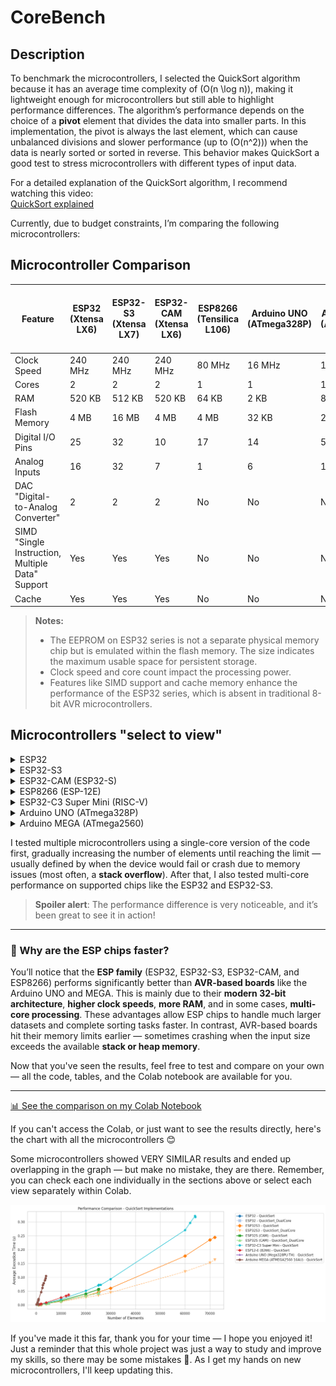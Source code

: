 # CoreBench

## Description

To benchmark the microcontrollers, I selected the QuickSort algorithm because it has an average time complexity of \(O(n \log n)\), making it lightweight enough for microcontrollers but still able to highlight performance differences. The algorithm’s performance depends on the choice of a **pivot** element that divides the data into smaller parts. In this implementation, the pivot is always the last element, which can cause unbalanced divisions and slower performance (up to \(O(n^2)\)) when the data is nearly sorted or sorted in reverse. This behavior makes QuickSort a good test to stress microcontrollers with different types of input data.

For a detailed explanation of the QuickSort algorithm, I recommend watching this video:  
[QuickSort explained](https://www.youtube.com/watch?v=9IqV6ZSjuaI&list=PLZh3kxyHrVp_AcOanN_jpuQbcMVdXbqei&index=3)

Currently, due to budget constraints, I’m comparing the following microcontrollers:

## Microcontroller Comparison

| Feature               | ESP32 (Xtensa LX6)             | ESP32-S3 (Xtensa LX7)          | ESP32-CAM (Xtensa LX6)         | ESP8266 (Tensilica L106)        | Arduino UNO (ATmega328P)    | Arduino MEGA (ATmega2560)  | ESP32-C3 Super Mini (RISC-V) |
|-----------------------|-------------------------------|-------------------------------|-------------------------------|-------------------------------|-----------------------------|----------------------------|------------------------------|
| Clock Speed           | 240 MHz                       | 240 MHz                       | 240 MHz                       | 80 MHz                        | 16 MHz                      | 16 MHz                     | 160 MHz                      |
| Cores                 | 2                             | 2                             | 2                             | 1                             | 1                           | 1                          | 1                            |
| RAM                   | 520 KB                        | 512 KB                        | 520 KB                        | 64 KB                         | 2 KB                        | 8 KB                       | 400 KB                       |
| Flash Memory          | 4 MB                          | 16 MB                         | 4 MB                          | 4 MB                          | 32 KB                       | 256 KB                     | 4 MB                         |
| Digital I/O Pins      | 25                            | 32                            | 10                            | 17                            | 14                          | 54                         | 11                           |
| Analog Inputs         | 16                            | 32                            | 7                             | 1                             | 6                           | 16                         | 4                            |
| DAC "Digital-to-Analog Converter"                   | 2                             | 2                             | 2                             | No                            | No                          | No                         | No                           |
| SIMD "Single Instruction, Multiple Data" Support          | Yes                           | Yes                           | Yes                           | No                            | No                          | No                         | No                           |
| Cache                 | Yes                           | Yes                           | Yes                           | No                            | No                          | No                         | Yes                          |

> **Notes:**
> - The EEPROM on ESP32 series is not a separate physical memory chip but is emulated within the flash memory. The size indicates the maximum usable space for persistent storage.
> - Clock speed and core count impact the processing power.
> - Features like SIMD support and cache memory enhance the performance of the ESP32 series, which is absent in traditional 8-bit AVR microcontrollers.

## Microcontrollers "select to view"

<details>  <!-- ESP32 -->
<summary>ESP32</summary>

### ESP32 - Images and graphics

<table>
  <tr>
    <td><img src="Images/ESP32.jpg" alt="ESP32 Image 1" width="500"/></td>
    <td><img src="Images/ESP32_Graf.png" alt="ESP32 Image 2" width="800"/></td>
  </tr>
</table>

---

### ESP32 Performance Data

| Chip | Algorithm          | Number of Elements | Runs | Average Time (µs) |
|-------|--------------------|--------------------|------|-------------------|
| ESP32 | QuickSort          | 1000               | 5    | 1053              |
| ESP32 | QuickSort          | 1500               | 5    | 1685              |
| ESP32 | QuickSort          | 2000               | 5    | 2332              |
| ESP32 | QuickSort          | 4000               | 5    | 5322              |
| ESP32 | QuickSort          | 10000              | 5    | 16005             |
| ESP32 | QuickSort          | 20000              | 5    | 40447             |
| ESP32 | QuickSort          | 25000              | 5    | 55982             |
| ESP32 | QuickSort          | 25200              | 5    | 57377             |
|       |                    |                    |      |                   |
| ESP32 | QuickSort_DualCore | 1000               | 3    | 1030              |
| ESP32 | QuickSort_DualCore | 1000               | 5    | 979               |
| ESP32 | QuickSort_DualCore | 1500               | 5    | 1540              |
| ESP32 | QuickSort_DualCore | 2000               | 5    | 2101              |
| ESP32 | QuickSort_DualCore | 4000               | 5    | 4849              |
| ESP32 | QuickSort_DualCore | 5000               | 3    | 6168              |
| ESP32 | QuickSort_DualCore | 10000              | 5    | 13989             |
| ESP32 | QuickSort_DualCore | 20000              | 5    | 33367             |
| ESP32 | QuickSort_DualCore | 25000              | 5    | 42284             |
| ESP32 | QuickSort_DualCore | 25200              | 5    | 42284             |

</details>


<!--------------------------------------------------------------------------------------->

<details> <!-- ESP32-S3 -->
<summary>ESP32-S3</summary>

### ESP32S3 - Images and graphics

<table>
  <tr>
    <td><img src="Images/ESP32S3.jpg" alt="ESP32 Image 1" width="500"/></td>
    <td><img src="Images/ESP32S3_Graf.png" alt="ESP32 Image 2" width="800"/></td>
  </tr>
</table>

---

### ESP32S3 Performance Data

| Chip     | Algorithm           | Number of Elements | Runs | Average Time (µs) |
|----------|---------------------|--------------------|------|-------------------|
| ESP32S3  | QuickSort           | 1000               | 5    | 872               |
| ESP32S3  | QuickSort           | 1000               | 5    | 1394              |
| ESP32S3  | QuickSort           | 2000               | 5    | 1933              |
| ESP32S3  | QuickSort           | 4000               | 5    | 4390              |
| ESP32S3  | QuickSort           | 10000              | 5    | 13201             |
| ESP32S3  | QuickSort           | 20000              | 5    | 33094             |
| ESP32S3  | QuickSort           | 25000              | 5    | 45765             |
| ESP32S3  | QuickSort           | 25200              | 5    | 46897             |
| ESP32S3  | QuickSort           | 30000              | 5    | 60815             |
| ESP32S3  | QuickSort           | 60000              | 5    | 176909            |
| ESP32S3  | QuickSort           | 70000              | 5    | 234986            |
| ESP32S3  | QuickSort           | 72000              | 5    | 244479            |
|          |                     |                    |      |                   |
| ESP32S3  | QuickSort_DualCore  | 1000               | 3    | 748               |
| ESP32S3  | QuickSort_DualCore  | 1000               | 5    | 751               |
| ESP32S3  | QuickSort_DualCore  | 1500               | 5    | 1701              |
| ESP32S3  | QuickSort_DualCore  | 2000               | 5    | 2590              |
| ESP32S3  | QuickSort_DualCore  | 4000               | 5    | 4170              |
| ESP32S3  | QuickSort_DualCore  | 5000               | 5    | 5752              |
| ESP32S3  | QuickSort_DualCore  | 10000              | 5    | 12206             |
| ESP32S3  | QuickSort_DualCore  | 20000              | 5    | 27414             |
| ESP32S3  | QuickSort_DualCore  | 25000              | 5    | 34757             |
| ESP32S3  | QuickSort_DualCore  | 25000              | 5    | 34757             |
| ESP32S3  | QuickSort_DualCore  | 30000              | 5    | 44873             |
| ESP32S3  | QuickSort_DualCore  | 60000              | 5    | 120735            |
| ESP32S3  | QuickSort_DualCore  | 70000              | 5    | 152357            |
| ESP32S3  | QuickSort_DualCore  | 72000              | 5    | 163628            |

</details>

<!--------------------------------------------------------------------------------------->

<details> <!-- ESP32-CAM-->
<summary>ESP32-CAM (ESP32-S)</summary>

### ESP32S (CAM) - Images and graphics

<table>
  <tr>
    <td><img src="Images/ESP32-CAM.jpg" alt="ESP32 Image 1" width="500"/></td>
    <td><img src="Images/ESP32_CAM_Graf.png" alt="ESP32 Image 2" width="800"/></td>
  </tr>
</table>
---

### ESP32S Performance Data

| Chip           | Algorithm           | Number of Elements | Runs | Average Time (µs) |
|----------------|---------------------|--------------------|------|-------------------|
| ESP32S (CAM)   | QuickSort           | 1000               | 5    | 1056              |
| ESP32S (CAM)   | QuickSort           | 1500               | 5    | 1690              |
| ESP32S (CAM)   | QuickSort           | 2000               | 5    | 2338              |
| ESP32S (CAM)   | QuickSort           | 4000               | 5    | 5334              |
| ESP32S (CAM)   | QuickSort           | 10000              | 5    | 16044             |
| ESP32S (CAM)   | QuickSort           | 20000              | 5    | 40526             |
| ESP32S (CAM)   | QuickSort           | 25000              | 5    | 56082             |
| ESP32S (CAM)   | QuickSort           | 25200              | 5    | 57480             |
|                |                     |                    |      |                   |
| ESP32S (CAM)   | QuickSort_DualCore  | 1000               | 3    | 1046              |
| ESP32S (CAM)   | QuickSort_DualCore  | 1000               | 5    | 1022              |
| ESP32S (CAM)   | QuickSort_DualCore  | 1500               | 5    | 1550              |
| ESP32S (CAM)   | QuickSort_DualCore  | 2000               | 5    | 2108              |
| ESP32S (CAM)   | QuickSort_DualCore  | 4000               | 5    | 5094              |
| ESP32S (CAM)   | QuickSort_DualCore  | 5000               | 3    | 6183              |
| ESP32S (CAM)   | QuickSort_DualCore  | 10000              | 5    | 14026             |
| ESP32S (CAM)   | QuickSort_DualCore  | 20000              | 5    | 33302             |
| ESP32S (CAM)   | QuickSort_DualCore  | 25000              | 5    | 42379             |
| ESP32S (CAM)   | QuickSort_DualCore  | 25200              | 5    | 46574             |

</details>


<!--------------------------------------------------------------------------------------->

<details> <!-- ESP8266-->
<summary>ESP8266 (ESP-12E)</summary>

### ESP8266 (ESP-12E) - Images and graphics

<table>
  <tr>
    <td><img src="Images/esp8266.jpg" alt="ESP32 Image 1" width="500"/></td>
    <td><img src="Images/ESP8266_Graf.png" alt="ESP32 Image 2" width="800"/></td>
  </tr>
</table>
---

### ESP8266 (ESP-12E) Performance Data

| Chip            | Algorithm  | Number of Elements | Runs | Average Time (µs) |
|-----------------|------------|--------------------|------|-------------------|
| ESP12-E (8266)  | QuickSort  | 1000               | 5    | 1789              |
| ESP12-E (8266)  | QuickSort  | 1500               | 5    | 2838              |
| ESP12-E (8266)  | QuickSort  | 2000               | 5    | 3967              |
| ESP12-E (8266)  | QuickSort  | 4000               | 5    | 8822              |
| ESP12-E (8266)  | QuickSort  | 10000              | 5    | 26559             |
| ESP12-E (8266)  | QuickSort  | 12000              | 5    | 33041             |
| ESP12-E (8266)  | QuickSort  | 13000              | 5    | 36986             |

</details>


<!--------------------------------------------------------------------------------------->

<details> <!-- C3-->
<summary>ESP32-C3 Super Mini (RISC-V)</summary>

### ESP32-C3 Super Mini - Images and graphics

<table>
  <tr>
    <td><img src="Images/esp32c3.png" alt="ESP32 Image 1" width="500"/></td>
    <td><img src="Images/ESP32-C3_Graf.png" alt="ESP32 Image 2" width="800"/></td>
  </tr>
</table>
---

### ESP32-C3 Super Mini (RISC-V) Performance Data

| Chip               | Algorithm | Elements (n) | Runs | Avg Time (µs) |  
|--------------------|-----------|-------------:|-----:|--------------:|  
| ESP32-C3 Super Mini | QuickSort |         1000 |    5 |          1361 |  
| ESP32-C3 Super Mini | QuickSort |         1500 |    5 |          2171 |  
| ESP32-C3 Super Mini | QuickSort |         2000 |    5 |          3009 |  
| ESP32-C3 Super Mini | QuickSort |         4000 |    5 |          6829 |  
| ESP32-C3 Super Mini | QuickSort |        10000 |    5 |         20544 |  
| ESP32-C3 Super Mini | QuickSort |        20000 |    5 |         51218 |  
| ESP32-C3 Super Mini | QuickSort |        25000 |    5 |         70646 |  
| ESP32-C3 Super Mini | QuickSort |        25200 |    5 |         72364 |  
| ESP32-C3 Super Mini | QuickSort |        26000 |    5 |         72364 |  
| ESP32-C3 Super Mini | QuickSort |        30000 |    5 |         93642 |  
| ESP32-C3 Super Mini | QuickSort |        60000 |    5 |        270354 |  
| ESP32-C3 Super Mini | QuickSort |        62000 |    5 |        296101 |  
| ESP32-C3 Super Mini | QuickSort |        64000 |    5 |        321231 |  
| ESP32-C3 Super Mini | QuickSort |        64150 |    5 |        317440 |  


</details>


<!--------------------------------------------------------------------------------------->

<details> <!-- UNO-->
<summary>Arduino UNO (ATmega328P)</summary>

### Arduino UNO - Images and graphics

<table>
  <tr>
    <td><img src="Images/uno.jpg" alt="ESP32 Image 1" width="500"/></td>
    <td><img src="Images/uno_Graf.png" alt="ESP32 Image 2" width="800"/></td>
  </tr>
</table>
---

### Arduino UNO Performance Data

| Chip                       | Algorithm  | Number of Elements | Runs | Average Time (µs) |
|----------------------------|------------|--------------------|------|-------------------|
| Arduino UNO (Mega328PU-TH) | QuickSort  | 100                | 5    | 1428              |
| Arduino UNO (Mega328PU-TH) | QuickSort  | 200                | 5    | 3500              |
| Arduino UNO (Mega328PU-TH) | QuickSort  | 500                | 5    | 9504              |
| Arduino UNO (Mega328PU-TH) | QuickSort  | 800                | 5    | 15956             |
| Arduino UNO (Mega328PU-TH) | QuickSort  | 850                | 5    | 16973             |
| Arduino UNO (Mega328PU-TH) | QuickSort  | 860                | 5    | 20510             |
| Arduino UNO (Mega328PU-TH) | QuickSort  | 870                | 5    | 18048             |
| Arduino UNO (Mega328PU-TH) | QuickSort  | 875                | 5    | 20713             |
| Arduino UNO (Mega328PU-TH) | QuickSort  | 878                | 5    | 19372             |

</details>


<!--------------------------------------------------------------------------------------->

<details> <!-- MEGA-->
<summary>Arduino MEGA (ATmega2560)</summary>

### Arduino MEGA - Images and graphics

<table>
  <tr>
    <td><img src="Images/MEGA.jpg" alt="ESP32 Image 1" width="500"/></td>
    <td><img src="Images/Arduino_MEGA_Graf.png" alt="ESP32 Image 2" width="800"/></td>
  </tr>
</table>
---

### Arduino MEGA Performance Data

| Chip                          | Algorithm  | Number of Elements | Runs | Average Time (µs) |
|-------------------------------|------------|--------------------|------|-------------------|
| Arduino MEGA (ATMEGA2560 16AU) | QuickSort  | 100                | 5    | 1436              |
| Arduino MEGA (ATMEGA2560 16AU) | QuickSort  | 200                | 5    | 3513              |
| Arduino MEGA (ATMEGA2560 16AU) | QuickSort  | 500                | 5    | 9546              |
| Arduino MEGA (ATMEGA2560 16AU) | QuickSort  | 800                | 5    | 16023             |
| Arduino MEGA (ATMEGA2560 16AU) | QuickSort  | 850                | 5    | 17052             |
| Arduino MEGA (ATMEGA2560 16AU) | QuickSort  | 860                | 5    | 2584              |
| Arduino MEGA (ATMEGA2560 16AU) | QuickSort  | 890                | 5    | 19717             |
| Arduino MEGA (ATMEGA2560 16AU) | QuickSort  | 900                | 5    | 19884             |
| Arduino MEGA (ATMEGA2560 16AU) | QuickSort  | 1000               | 5    | 21435             |
| Arduino MEGA (ATMEGA2560 16AU) | QuickSort  | 2000               | 5    | 46984             |
| Arduino MEGA (ATMEGA2560 16AU) | QuickSort  | 2500               | 5    | 61679             |
| Arduino MEGA (ATMEGA2560 16AU) | QuickSort  | 2700               | 5    | 71672             |
| Arduino MEGA (ATMEGA2560 16AU) | QuickSort  | 3000               | 5    | 79077             |
| Arduino MEGA (ATMEGA2560 16AU) | QuickSort  | 3500               | 5    | 89195             |
| Arduino MEGA (ATMEGA2560 16AU) | QuickSort  | 3800               | 5    | 96030             |
| Arduino MEGA (ATMEGA2560 16AU) | QuickSort  | 3900               | 5    | 104342            |

</details>


<!--------------------------------------------------------------------------------------->


I tested multiple microcontrollers using a single-core version of the code first, gradually increasing the number of elements until reaching the limit — usually defined by when the device would fail or crash due to memory issues (most often, a **stack overflow**). After that, I also tested multi-core performance on supported chips like the ESP32 and ESP32-S3.

> **Spoiler alert**: The performance difference is very noticeable, and it’s been great to see it in action!

---

### 🧠 Why are the ESP chips faster?

You’ll notice that the **ESP family** (ESP32, ESP32-S3, ESP32-CAM, and ESP8266) performs significantly better than **AVR-based boards** like the Arduino UNO and MEGA. This is mainly due to their **modern 32-bit architecture**, **higher clock speeds**, **more RAM**, and in some cases, **multi-core processing**. These advantages allow ESP chips to handle much larger datasets and complete sorting tasks faster. In contrast, AVR-based boards hit their memory limits earlier — sometimes crashing when the input size exceeds the available **stack or heap memory**.

Now that you've seen the results, feel free to test and compare on your own — all the code, tables, and the Colab notebook are available for you.

---

[📊 See the comparison on my Colab Notebook](https://colab.research.google.com/drive/16LYqo5od1bB_gcz4RM-CVxZpJvxreb2A?usp=sharing)


If you can't access the Colab, or just want to see the results directly, here's the chart with all the microcontrollers 😊

Some microcontrollers showed VERY SIMILAR results and ended up overlapping in the graph — but make no mistake, they are there.
Remember, you can check each one individually in the sections above or select each view separately within Colab.

<p align="center">
  <img src="Images/all_Graf.png" alt="ALL_Micro" width="800"/>
</p>

If you've made it this far, thank you for your time — I hope you enjoyed it!  
Just a reminder that this whole project was just a way to study and improve my skills, so there may be some mistakes 🤣.
As I get my hands on new microcontrollers, I'll keep updating this.
